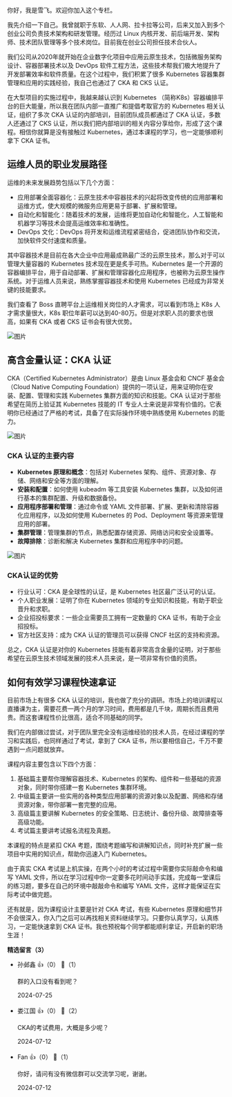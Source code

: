 你好，我是雪飞。欢迎你加入这个专栏。

我先介绍一下自己。我曾就职于东软、人人网、拉卡拉等公司，后来又加入到多个创业公司负责技术架构和研发管理。经历过 Linux 内核开发、前后端开发、架构师、技术团队管理等多个技术岗位。目前我在创业公司担任技术合伙人。

我们公司从2020年就开始在企业数字化项目中应用云原生技术，包括微服务架构设计、容器部署技术以及 DevOps 软件工程方法，这些技术帮我们极大地提升了开发部署效率和软件质量。在这个过程中，我们积累了很多 Kubernetes 容器集群管理和应用的实践经验，我自己也通过了 CKA 和 CKS 认证。

在大型项目的实施过程中，我越来越认识到 Kubernetes （简称K8s）容器编排平台的巨大能量，所以我在团队内部一直推广和提倡考取官方的 Kubernetes 相关认证，组织了多次 CKA 认证的内部培训，目前团队成员都通过了 CKA 认证，多数人还通过了 CKS 认证，所以我们把内部培训的相关内容分享给你，形成了这个课程。相信你就算是没有接触过 Kubernetes，通过本课程的学习，也一定能够顺利拿下 CKA 证书。

## 运维人员的职业发展路径

运维的未来发展趋势包括以下几个方面：

- 应用部署全面容器化：云原生技术中容器技术的兴起将改变传统的应用部署和运维方式，使大规模的微服务应用更易于部署、扩展和管理。
- 自动化和智能化：随着技术的发展，运维将更加自动化和智能化，人工智能和机器学习等技术会提高运维效率和准确性。
- DevOps 文化：DevOps 将开发和运维流程紧密结合，促进团队协作和交流，加快软件交付速度和质量。

其中容器技术是目前在各大企业中应用最成熟最广泛的云原生技术，那么对于可以管理大量容器的 Kubernetes 技术现在更是炙手可热。Kubernetes 是一个开源的容器编排平台，用于自动部署、扩展和管理容器化应用程序，也被称为云原生操作系统。对于运维人员来说，熟练掌握容器技术和使用 Kubernetes 已经成为非常关键的技能要求。

我们查看了 Boss 直聘平台上运维相关岗位的人才需求，可以看到市场上 K8s 人才需求量很大，K8s 职位年薪可以达到40-80万。但是对求职人员的要求也很高，如果有 CKA 或者 CKS 证书会有很大优势。

![图片](https://static001.geekbang.org/resource/image/13/75/139185ca0aca6c88d310eaa1e645be75.png?wh=2610x1092)

## 高含金量认证：CKA 认证

CKA（Certified Kubernetes Administrator）是由 Linux 基金会和 CNCF 基金会（Cloud Native Computing Foundation）提供的一项认证，用来证明你在安装、配置、管理和实践 Kubernetes 集群方面的知识和技能。CKA 认证对于那些希望在简历上验证其 Kubernetes 技能的 IT 专业人士来说是非常有价值的。它表明你已经通过了严格的考试，具备了在实际操作环境中熟练使用 Kubernetes 的能力。

![图片](https://static001.geekbang.org/resource/image/9e/f8/9e40ce52e66de5edaeeca60d7d5ef9f8.png?wh=1237x811)

### CKA 认证的主要内容

- **Kubernetes 原理和概念**：包括对 Kubernetes 架构、组件、资源对象、存储、网络和安全等方面的理解。
- **安装和配置**：如何使用 kubeadm 等工具安装 Kubernetes 集群，以及如何进行基本的集群配置、升级和数据备份。
- **应用程序部署和管理**：通过命令或 YAML 文件部署、扩展、更新和清除容器化应用程序，以及如何使用 Kubernetes 的 Pod、Deployment 等资源来管理应用的部署。
- **集群管理**：管理集群的节点，熟悉配置存储资源、网络访问和安全设置等。
- **故障排除**：诊断和解决 Kubernetes 集群和应用程序中的问题。

![图片](https://static001.geekbang.org/resource/image/ca/38/ca9dc8f72e8206ddb076db19fe805838.png?wh=840x800)

### CKA认证的优势

- 行业认可：CKA 是全球性的认证，是 Kubernetes 社区最广泛认可的认证。
- 个人职业发展：证明了你在 Kubernetes 领域的专业知识和技能，有助于职业晋升和求职。
- 企业招投标要求：一些企业需要员工拥有一定数量的 CKA 证书，有助于企业招投标。
- 官方社区支持：成为 CKA 认证的管理员可以获得 CNCF 社区的支持和资源。

总之，CKA 认证是对你的 Kubernetes 技能有着非常高含金量的证明，对于那些希望在云原生技术领域发展的技术人员来说，是一项非常有价值的资质。

## 如何有效学习课程快速拿证

目前市场上有很多 CKA 认证的培训，我也做了充分的调研。市场上的培训课程以直播课为主，需要花费一两个月的学习时间，费用都是几千块，周期长而且费用贵。而这套课程性价比很高，适合不同基础的同学。

我们在内部做过尝试，对于团队里完全没有运维经验的技术人员，在经过课程的学习和实践后，也同样通过了考试，拿到了 CKA 证书，所以要相信自己，千万不要遇到一点问题就放弃。

课程内容主要包含以下四个方面：

1. 基础篇主要帮你理解容器技术、Kubernetes 的架构、组件和一些基础的资源对象，同时带你搭建一套 Kubernetes 集群环境。
2. 中级篇主要讲一些实用的各种类型应用部署的资源对象以及配置、网络和存储资源对象，带你部署一套完整的应用。
3. 高级篇主要讲解 Kubernetes 的安全策略、日志统计、备份升级、故障排查等高级功能。
4. 考试篇主要讲考试报名流程及真题。

本课程的特点是紧扣 CKA 考题，围绕考题编写和讲解知识点，同时补充扩展一些项目中实用的知识点，帮助你迅速入门 Kubernetes。

由于真实 CKA 考试是上机实操，在两个小时的考试过程中需要你实际敲命令和编写 YAML 文件，所以在学习过程中你一定要多花时间动手实践，完成每一堂课后的练习题，要多在自己的环境中敲敲命令和编写 YAML 文件，这样才能保证在实际考试中做完题。

还有就是，因为课程设计主要是针对 CKA 考试，有些 Kubernetes 原理和细节并不会很深入，你入门之后可以再找相关资料继续学习。只要你认真学习，认真练习，一定能快速拿到 CKA 证书。我也预祝每个同学都能顺利拿证，开启新的职场生涯！
<div><strong>精选留言（3）</strong></div><ul>
<li><span>孙邺鑫</span> 👍（0） 💬（1）<p>群的入口没有看到呢？</p>2024-07-25</li><br/><li><span>娄江国</span> 👍（0） 💬（2）<p>CKA的考试费用，大概是多少呢？</p>2024-07-12</li><br/><li><span>Fan</span> 👍（0） 💬（1）<p>你好，请问有没有微信群可以交流学习呢，谢谢。</p>2024-07-12</li><br/>
</ul>